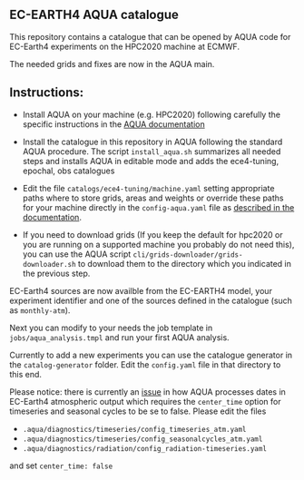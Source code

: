 ## EC-EARTH4 AQUA catalogue

This repository contains a catalogue that can be opened by AQUA code for EC-Earth4 experiments on the HPC2020 machine at ECMWF.

The needed grids and fixes are now in the AQUA main.

Instructions:
-------------

- Install AQUA on your machine (e.g. HPC2020) following carefully the specific instructions in the [AQUA documentation](https://aqua.readthedocs.io/en/latest/installation.html)

- Install the catalogue in this repository in AQUA following the standard AQUA procedure. 
  The script ``install_aqua.sh`` summarizes all needed steps and installs AQUA in editable mode and adds the ece4-tuning, epochal, obs catalogues

- Edit the file ``catalogs/ece4-tuning/machine.yaml`` setting appropriate paths where to store grids, areas and weights or override these paths for your machine directly in the ``config-aqua.yaml`` file as [described in the documentation](https://aqua.readthedocs.io/en/latest/advanced_topics.html#set-up-the-configuration-file).

- If you need to download grids (If you keep the default for hpc2020 or you are running on
  a supported machine you probably do not need this), you can use the AQUA script 
  ``cli/grids-downloader/grids-downloader.sh`` to download them to the directory which you indicated in the previous step.

EC-Earth4 sources are now availble from the EC-EARTH4 model, your experiment identifier and one of the sources defined in the catalogue (such as ``monthly-atm``).

Next you can modify to your needs the job template in ``jobs/aqua_analysis.tmpl`` and run your first AQUA analysis.

Currently to add a new experiments you can use the catalogue generator in the ``catalog-generator`` folder. Edit the `config.yaml` file in that directory to this end.

Please notice: there is currently an [issue](https://github.com/DestinE-Climate-DT/AQUA/issues/2011) in how AQUA processes dates in EC-Earth4 atmospheric output which requires the `center_time` option for timeseries and seasonal cycles to be se to false.
Please edit the files 

- `.aqua/diagnostics/timeseries/config_timeseries_atm.yaml`
-  `.aqua/diagnostics/timeseries/config_seasonalcycles_atm.yaml`
-  `.aqua/diagnostics/radiation/config_radiation-timeseries.yaml`
  
and set `center_time: false`

